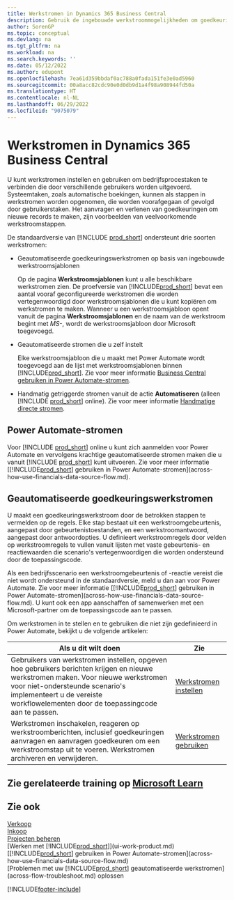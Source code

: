 ```yaml
---
title: Werkstromen in Dynamics 365 Business Central
description: Gebruik de ingebouwde werkstroommogelijkheden om goedkeuringswerkstromen in te stellen als aanvulling op geautomatiseerde werkstromen op basis van Power Automate. U kunt stappen instellen om taken aan verschillende mensen toe te wijzen als onderdeel van de verschillende bedrijfsprocessen.
author: SorenGP
ms.topic: conceptual
ms.devlang: na
ms.tgt_pltfrm: na
ms.workload: na
ms.search.keywords: ''
ms.date: 05/12/2022
ms.author: edupont
ms.openlocfilehash: 7ea61d359bbdaf0ac788a0fada151fe3e0ad5960
ms.sourcegitcommit: 00a8acc82cdc90e0d0db9d1a4f98a908944fd50a
ms.translationtype: HT
ms.contentlocale: nl-NL
ms.lasthandoff: 06/29/2022
ms.locfileid: "9075079"
---
```

# <a name="workflows-in-dynamics-365-business-central"></a>Werkstromen in Dynamics 365 Business Central

U kunt werkstromen instellen en gebruiken om bedrijfsprocestaken te verbinden die door verschillende gebruikers worden uitgevoerd. Systeemtaken, zoals automatische boekingen, kunnen als stappen in werkstromen worden opgenomen, die worden voorafgegaan of gevolgd door gebruikerstaken. Het aanvragen en verlenen van goedkeuringen om nieuwe records te maken, zijn voorbeelden van veelvoorkomende werkstroomstappen.  

De standaardversie van [!INCLUDE [prod_short](includes/prod_short.md)] ondersteunt drie soorten werkstromen:

* Geautomatiseerde goedkeuringswerkstromen op basis van ingebouwde werkstroomsjablonen  

  Op de pagina **Werkstroomsjablonen** kunt u alle beschikbare werkstromen zien. De proefversie van [!INCLUDE[prod_short](includes/prod_short.md)] bevat een aantal vooraf geconfigureerde werkstromen die worden vertegenwoordigd door werkstroomsjablonen die u kunt kopiëren om werkstromen te maken. Wanneer u een werkstroomsjabloon opent vanuit de pagina **Werkstroomsjablonen** en de naam van de werkstroom begint met *MS-*, wordt de werkstroomsjabloon door Microsoft toegevoegd.  
* Geautomatiseerde stromen die u zelf instelt  

  Elke werkstroomsjabloon die u maakt met Power Automate wordt toegevoegd aan de lijst met werkstroomsjablonen binnen [!INCLUDE[prod_short](includes/prod_short.md)]. Zie voor meer informatie [Business Central gebruiken in Power Automate-stromen](across-how-use-financials-data-source-flow.md).  
* Handmatig getriggerde stromen vanuit de actie **Automatiseren** (alleen [!INCLUDE [prod_short](includes/prod_short.md)] online). Zie voor meer informatie [Handmatige directe stromen](across-how-use-financials-data-source-flow.md#manual-instant-flows).  

## <a name="power-automate-flows"></a>Power Automate-stromen

Voor [!INCLUDE [prod_short](includes/prod_short.md)] online u kunt zich aanmelden voor Power Automate en vervolgens krachtige geautomatiseerde stromen maken die u vanuit [!INCLUDE [prod_short](includes/prod_short.md)] kunt uitvoeren. Zie voor meer informatie [[!INCLUDE[prod_short](includes/prod_short.md)] gebruiken in Power Automate-stromen](across-how-use-financials-data-source-flow.md).  

## <a name="automated-approval-workflows"></a>Geautomatiseerde goedkeuringswerkstromen

U maakt een goedkeuringswerkstroom door de betrokken stappen te vermelden op de regels. Elke stap bestaat uit een werkstroomgebeurtenis, aangepast door gebeurtenistoestanden, en een werkstroomantwoord, aangepast door antwoordopties. U definieert werkstroomregels door velden op werkstroomregels te vullen vanuit lijsten met vaste gebeurtenis- en reactiewaarden die scenario's vertegenwoordigen die worden ondersteund door de toepassingscode.  

Als een bedrijfsscenario een werkstroomgebeurtenis of -reactie vereist die niet wordt ondersteund in de standaardversie, meld u dan aan voor Power Automate. Zie voor meer informatie [[!INCLUDE[prod_short](includes/prod_short.md)] gebruiken in Power Automate-stromen](across-how-use-financials-data-source-flow.md). U kunt ook een app aanschaffen of samenwerken met een Microsoft-partner om de toepassingscode aan te passen.  

Om werkstromen in te stellen en te gebruiken die niet zijn gedefinieerd in Power Automate, bekijkt u de volgende artikelen:  

|**Als u dit wilt doen**|**Zie**|  
|------------|-------------|  
|Gebruikers van werkstromen instellen, opgeven hoe gebruikers berichten krijgen en nieuwe werkstromen maken. Voor nieuwe werkstromen voor niet-ondersteunde scenario's implementeert u de vereiste workflowelementen door de toepassingcode aan te passen.|[Werkstromen instellen](across-set-up-workflows.md)|  
|Werkstromen inschakelen, reageren op werkstroomberichten, inclusief goedkeuringen aanvragen en aanvragen goedkeuren om een werkstroomstap uit te voeren. Werkstromen archiveren en verwijderen.|[Werkstromen gebruiken](across-use-workflows.md)|  

## <a name="see-related-training-at-microsoft-learn"></a>Zie gerelateerde training op [Microsoft Learn](/learn/modules/create-workflows/)

## <a name="see-also"></a>Zie ook

[Verkoop](sales-manage-sales.md)  
[Inkoop](purchasing-manage-purchasing.md)  
[Projecten beheren](projects-manage-projects.md)  
[Werken met [!INCLUDE[prod_short](includes/prod_short.md)]](ui-work-product.md)  
[[!INCLUDE[prod_short](includes/prod_short.md)] gebruiken in Power Automate-stromen](across-how-use-financials-data-source-flow.md)  
[Problemen met uw [!INCLUDE[prod_short](includes/prod_short.md)] geautomatiseerde werkstromen](across-flow-troubleshoot.md) oplossen  


[!INCLUDE[footer-include](includes/footer-banner.md)]